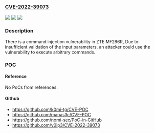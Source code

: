 ### [CVE-2022-39073](https://cve.mitre.org/cgi-bin/cvename.cgi?name=CVE-2022-39073)
![](https://img.shields.io/static/v1?label=Product&message=MF286R&color=blue)
![](https://img.shields.io/static/v1?label=Version&message=n%2Fa&color=blue)
![](https://img.shields.io/static/v1?label=Vulnerability&message=command%20injection&color=brighgreen)

### Description

There is a command injection vulnerability in ZTE MF286R, Due to insufficient validation of the input parameters, an attacker could use the vulnerability to execute arbitrary commands.

### POC

#### Reference
No PoCs from references.

#### Github
- https://github.com/k0mi-tg/CVE-POC
- https://github.com/manas3c/CVE-POC
- https://github.com/nomi-sec/PoC-in-GitHub
- https://github.com/v0lp3/CVE-2022-39073

